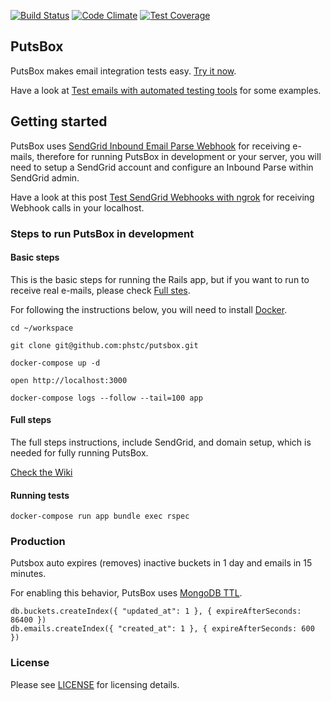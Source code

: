 [![Build Status](https://travis-ci.org/phstc/putsbox.svg)](https://travis-ci.org/phstc/putsbox)
[![Code Climate](https://codeclimate.com/github/phstc/putsbox/badges/gpa.svg)](https://codeclimate.com/github/phstc/putsbox)
[![Test Coverage](https://codeclimate.com/github/phstc/putsbox/badges/coverage.svg)](https://codeclimate.com/github/phstc/putsbox/coverage)

## PutsBox

PutsBox makes email integration tests easy. [Try it now](http://putsbox.com).

Have a look at [Test emails with automated testing tools](http://www.pablocantero.com/blog/2015/08/05/test-emails-with-automated-testing-tools/) for some examples.

## Getting started

PutsBox uses [SendGrid Inbound Email Parse Webhook](https://sendgrid.com/docs/API_Reference/Parse_Webhook/inbound_email.html) for receiving e-mails, therefore for running PutsBox in development or your server, you will need to setup a SendGrid account and configure an Inbound Parse within SendGrid admin.

Have a look at this post [Test SendGrid Webhooks with ngrok](https://sendgrid.com/blog/test-webhooks-ngrok/) for receiving Webhook calls in your localhost.

### Steps to run PutsBox in development

#### Basic steps

This is the basic steps for running the Rails app, but if you want to run to receive real e-mails, please check [Full stes](#full-steps).

For following the instructions below, you will need to install [Docker](https://www.docker.com/get-docker).

```shell
cd ~/workspace

git clone git@github.com:phstc/putsbox.git

docker-compose up -d

open http://localhost:3000

docker-compose logs --follow --tail=100 app
```

#### Full steps

The full steps instructions, include SendGrid, and domain setup, which is needed for fully running PutsBox.

[Check the Wiki](https://github.com/phstc/putsbox/wiki/Full-steps-to-run-PutsBox-in-development)


#### Running tests

```shell
docker-compose run app bundle exec rspec
```

### Production

Putsbox auto expires (removes) inactive buckets in 1 day and emails in 15 minutes.

For enabling this behavior, PutsBox uses [MongoDB TTL](https://docs.mongodb.com/manual/tutorial/expire-data/).

```
db.buckets.createIndex({ "updated_at": 1 }, { expireAfterSeconds: 86400 })
db.emails.createIndex({ "created_at": 1 }, { expireAfterSeconds: 600 })
```

### License

Please see [LICENSE](https://github.com/phstc/putsbox/blob/master/LICENSE) for licensing details.
